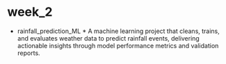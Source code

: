 # week_2
* rainfall_prediction_ML *
A machine learning project that cleans, trains, and evaluates weather data to predict rainfall events, delivering actionable insights through model performance metrics and validation reports.
